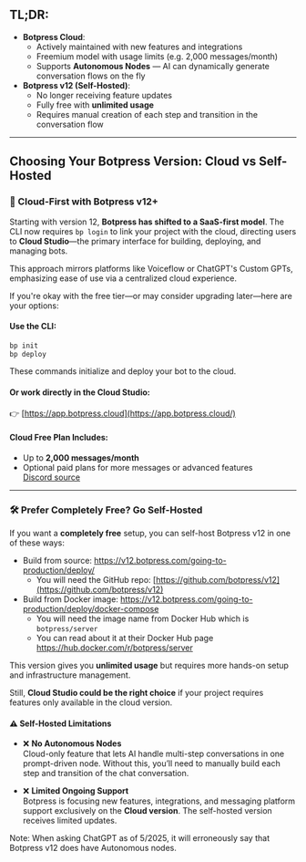 ## TL;DR:
* **Botpress Cloud**:
  * Actively maintained with new features and integrations
  * Freemium model with usage limits (e.g. 2,000 messages/month)
  * Supports **Autonomous Nodes** — AI can dynamically generate conversation flows on the fly
* **Botpress v12 (Self-Hosted)**:
  * No longer receiving feature updates
  * Fully free with **unlimited usage**
  * Requires manual creation of each step and transition in the conversation flow


---

## Choosing Your Botpress Version: Cloud vs Self-Hosted

### 🚀 Cloud-First with Botpress v12+

Starting with version 12, **Botpress has shifted to a SaaS-first model**. The CLI now requires `bp login` to link your project with the cloud, directing users to **Cloud Studio**—the primary interface for building, deploying, and managing bots.

This approach mirrors platforms like Voiceflow or ChatGPT's Custom GPTs, emphasizing ease of use via a centralized cloud experience.

If you're okay with the free tier—or may consider upgrading later—here are your options:

#### Use the CLI:

```bash
bp init
bp deploy
```

These commands initialize and deploy your bot to the cloud.

#### Or work directly in the Cloud Studio:

👉 [https://app.botpress.cloud](https://app.botpress.cloud/)

#### Cloud Free Plan Includes:

- Up to **2,000 messages/month**
- Optional paid plans for more messages or advanced features  
    [Discord source](https://discord.botpress.com/t/16721340/quick-question-is-botpress-completely-free-if-you-self-host-)

---

### 🛠 Prefer Completely Free? Go Self-Hosted

If you want a **completely free** setup, you can self-host Botpress v12 in one of these ways:

- Build from source: https://v12.botpress.com/going-to-production/deploy/
	- You will need the GitHub repo: [https://github.com/botpress/v12](https://github.com/botpress/v12)
- Build from Docker image: https://v12.botpress.com/going-to-production/deploy/docker-compose
	- You will need the image name from Docker Hub which is `botpress/server`
	- You can read about it at their Docker Hub page https://hub.docker.com/r/botpress/server

This version gives you **unlimited usage** but requires more hands-on setup and infrastructure management.

Still, **Cloud Studio could be the right choice** if your project requires features only available in the cloud version.

#### ⚠️ Self-Hosted Limitations

- ❌ **No Autonomous Nodes**  
    Cloud-only feature that lets AI handle multi-step conversations in one prompt-driven node. Without this, you’ll need to manually build each step and transition of the chat conversation.
    
- ❌ **Limited Ongoing Support**  
    Botpress is focusing new features, integrations, and messaging platform support exclusively on the **Cloud version**. The self-hosted version receives limited updates.

Note: When asking ChatGPT as of 5/2025, it will erroneously say that Botpress v12 does have Autonomous nodes.